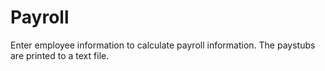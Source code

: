 # Payroll

Enter employee information to calculate payroll information. The paystubs are printed to a text file. 
